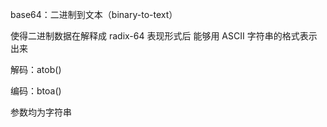 base64：二进制到文本（binary-to-text）

使得二进制数据在解释成 radix-64 表现形式后 能够用 ASCII 字符串的格式表示出来 

解码：atob()

编码：btoa()

参数均为字符串

